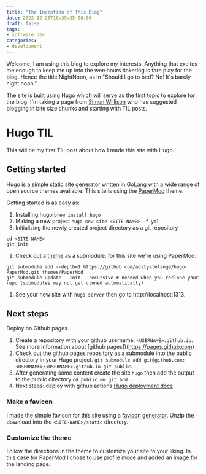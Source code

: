 ```yaml
---
title: "The Inception of This Blog"
date: 2022-12-26T10:39:35-08:00
draft: false
tags:
- software dev
categories: 
- development
---
```


Welcome, I am using this blog to explore my interests. Anything that excites me enough to keep me up into the wee hours tinkering is fare play for the blog. Hence the title NightNoon, as in "Should I go to bed? No! It's barely night noon."

The site is built using Hugo which will serve as the first topic to explore for the blog. I'm taking a page from [Simon Willison](https://simonwillison.net) who has suggested blogging in bite size chunks and starting with TIL posts.

# Hugo TIL

This will be my first TIL post about how I made this site with Hugo.

## Getting started

[Hugo](https://gohugo.io) is a simple static site generator written in GoLang with a wide range of open source themes available. This site is using the [PaperMod](https://github.com/adityatelange/hugo-PaperMod) theme.

Getting started is as easy as: 
1. Installing hugo `brew install hugo` 
1. Making a new project `hugo new site <SITE-NAME> -f yml`
1. Initializing the newly created project directory as a git repository
```
cd <SITE-NAME>
git init
```
1. Check out a [theme](https://themes.gohugo.io) as a submodule, for this site we're using PaperMod: 
```
git submodule add --depth=1 https://github.com/adityatelange/hugo-PaperMod.git themes/PaperMod
git submodule update --init --recursive # needed when you reclone your repo (submodules may not get cloned automatically)
```
1. See your new site with `hugo server` then go to http://localhost:1313.

## Next steps

Deploy on Github pages. 
1. Create a repository with your github username: `<USERNAME>.github.io`. See more information about [github pages])(https://pages.github.com)
1. Check out the github pages repository as a submodule into the public directory in your Hugo project. `git submodule add git@github.com:<USERNAME>/<USERNAME>.github.io.git public`.
1. After generating some content create the site `hugo` then add the output to the public directory `cd public && git add .`.
1. Next steps: deploy with github actions [Hugo deployment docs](https://gohugo.io/hosting-and-deployment/hosting-on-github/)

### Make a favicon

I made the simple favicon for this site using a [favicon generator](https://favicon.io/favicon-generator/). Unzip the download into the `<SITE-NAME>/static` directory.

### Customize the theme

Follow the directions in the theme to customize your site to your liking. In this case for PaperMod I chose to use profile mode and added an image for the landing page.